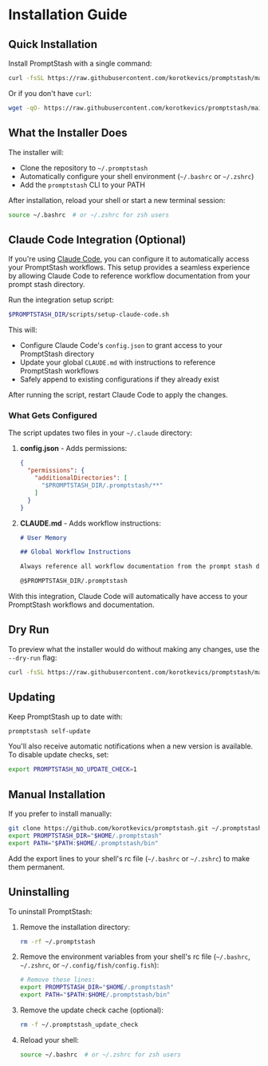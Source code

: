 # Installation Guide

## Quick Installation

Install PromptStash with a single command:

```bash
curl -fsSL https://raw.githubusercontent.com/korotkevics/promptstash/main/install.sh | bash
```

Or if you don't have `curl`:

```bash
wget -qO- https://raw.githubusercontent.com/korotkevics/promptstash/main/install.sh | bash
```

## What the Installer Does

The installer will:
- Clone the repository to `~/.promptstash`
- Automatically configure your shell environment (`~/.bashrc` or `~/.zshrc`)
- Add the `promptstash` CLI to your PATH

After installation, reload your shell or start a new terminal session:

```bash
source ~/.bashrc  # or ~/.zshrc for zsh users
```

## Claude Code Integration (Optional)

If you're using [Claude Code](https://claude.com/claude-code), you can configure it to automatically access your PromptStash workflows. This setup provides a seamless experience by allowing Claude Code to reference workflow documentation from your prompt stash directory.

Run the integration setup script:

```bash
$PROMPTSTASH_DIR/scripts/setup-claude-code.sh
```

This will:
- Configure Claude Code's `config.json` to grant access to your PromptStash directory
- Update your global `CLAUDE.md` with instructions to reference PromptStash workflows
- Safely append to existing configurations if they already exist

After running the script, restart Claude Code to apply the changes.

### What Gets Configured

The script updates two files in your `~/.claude` directory:

1. **config.json** - Adds permissions:
   ```json
   {
     "permissions": {
       "additionalDirectories": [
         "$PROMPTSTASH_DIR/.promptstash/**"
       ]
     }
   }
   ```

2. **CLAUDE.md** - Adds workflow instructions:
   ```md
   # User Memory

   ## Global Workflow Instructions

   Always reference all workflow documentation from the prompt stash directory:

   @$PROMPTSTASH_DIR/.promptstash
   ```

With this integration, Claude Code will automatically have access to your PromptStash workflows and documentation.

## Dry Run

To preview what the installer would do without making any changes, use the `--dry-run` flag:

```bash
curl -fsSL https://raw.githubusercontent.com/korotkevics/promptstash/main/install.sh | bash -s -- --dry-run
```

## Updating

Keep PromptStash up to date with:

```bash
promptstash self-update
```

You'll also receive automatic notifications when a new version is available. To disable update checks, set:

```bash
export PROMPTSTASH_NO_UPDATE_CHECK=1
```

## Manual Installation

If you prefer to install manually:

```bash
git clone https://github.com/korotkevics/promptstash.git ~/.promptstash
export PROMPTSTASH_DIR="$HOME/.promptstash"
export PATH="$PATH:$HOME/.promptstash/bin"
```

Add the export lines to your shell's rc file (`~/.bashrc` or `~/.zshrc`) to make them permanent.

## Uninstalling

To uninstall PromptStash:

1. Remove the installation directory:
   ```bash
   rm -rf ~/.promptstash
   ```

2. Remove the environment variables from your shell's rc file (`~/.bashrc`, `~/.zshrc`, or `~/.config/fish/config.fish`):
   ```bash
   # Remove these lines:
   export PROMPTSTASH_DIR="$HOME/.promptstash"
   export PATH="$PATH:$HOME/.promptstash/bin"
   ```

3. Remove the update check cache (optional):
   ```bash
   rm -f ~/.promptstash_update_check
   ```

4. Reload your shell:
   ```bash
   source ~/.bashrc  # or ~/.zshrc for zsh users
   ```
